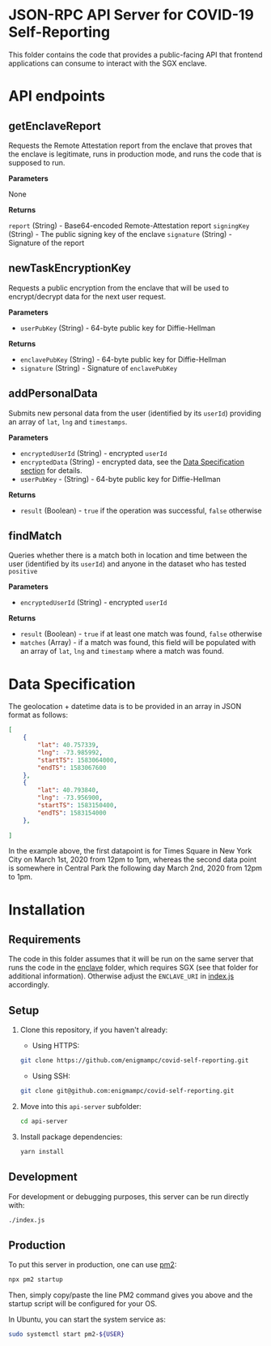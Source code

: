 # JSON-RPC API Server for COVID-19 Self-Reporting

This folder contains the code that provides a public-facing API that frontend applications can consume to interact with the SGX enclave.

# API endpoints

## getEnclaveReport

Requests the Remote Attestation report from the enclave that proves that the enclave is legitimate, runs in production mode, and runs the code that is supposed to run.

**Parameters**

None

**Returns**
 
`report` (String) - Base64-encoded Remote-Attestation report
`signingKey` (String) - The public signing key of the enclave
`signature` (String) - Signature of the report

## newTaskEncryptionKey

Requests a public encryption from the enclave that will be used to encrypt/decrypt data for the next user request.

**Parameters**

* `userPubKey` (String) - 64-byte public key for Diffie-Hellman

**Returns**

* `enclavePubKey` (String) - 64-byte public key for Diffie-Hellman
* `signature` (String) - Signature of `enclavePubKey`

## addPersonalData

Submits new personal data from the user (identified by its `userId`) providing an array of `lat`, `lng` and `timestamps`.

**Parameters**

* `encryptedUserId` (String) - encrypted `userId`
* `encryptedData` (String) - encrypted data, see the [Data Specification section](#data-specification) for details.
* `userPubKey` - (String) - 64-byte public key for Diffie-Hellman

**Returns**

* `result` (Boolean) - `true` if the operation was successful, `false` otherwise

## findMatch

Queries whether there is a match both in location and time between the user (identified by its `userId`) and anyone in the dataset who has tested `positive`

**Parameters**

* `encryptedUserId` (String) - encrypted `userId`

**Returns**

* `result` (Boolean) - `true` if at least one match was found, `false` otherwise
* `matches` (Array) - if a match was found, this field will be populated with an array of `lat`, `lng` and `timestamp` where a match was found.


# Data Specification

The geolocation + datetime data is to be provided in an array in JSON format as follows:

```json
[
	{
		"lat": 40.757339,
		"lng": -73.985992,
		"startTS": 1583064000,
		"endTS": 1583067600
	},
	{
		"lat": 40.793840,
		"lng": -73.956900,
		"startTS": 1583150400,
		"endTS": 1583154000
	},
	
]
```
In the example above, the first datapoint is for Times Square in New York City on March 1st, 2020 from 12pm to 1pm, whereas the second data point is somewhere in Central Park the following day March 2nd, 2020 from 12pm to 1pm.


# Installation

## Requirements

The code in this folder assumes that it will be run on the same server that runs the code in the [enclave](../enclave) folder, which requires SGX (see that folder for additional information). Otherwise adjust the `ENCLAVE_URI` in [index.js](index.js) accordingly.

## Setup

1. Clone this repository, if you haven't already:

    * Using HTTPS:

    ```bash
    git clone https://github.com/enigmampc/covid-self-reporting.git
    ```

    * Using SSH:

	```bash
	git clone git@github.com:enigmampc/covid-self-reporting.git
	```

2. Move into this `api-server` subfolder:

	```bash
	cd api-server
	```

3. Install package dependencies:

	```bash
	yarn install
	```

## Development

For development or debugging purposes, this server can be run directly with:

```bash
./index.js
```

## Production

To put this server in production, one can use [pm2](https://pm2.keymetrics.io/docs/usage/startup/):

```bash
npx pm2 startup
```

Then, simply copy/paste the line PM2 command gives you above and the startup script will be configured for your OS. 

In Ubuntu, you can start the system service as:

```bash
sudo systemctl start pm2-${USER}
```
